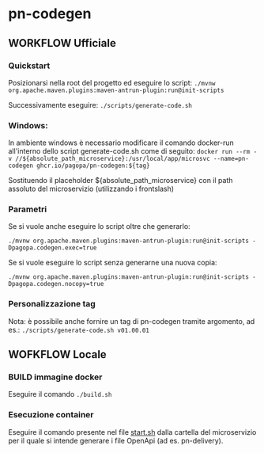 # pn-codegen

## WORKFLOW Ufficiale

### Quickstart
Posizionarsi nella root del progetto ed eseguire lo script: 
`./mvnw org.apache.maven.plugins:maven-antrun-plugin:run@init-scripts` 

Successivamente eseguire:
`./scripts/generate-code.sh`

### Windows:
In ambiente windows è necessario modificare il comando docker-run all'interno dello script generate-code.sh come di seguito:
`docker run --rm -v //${absolute_path_microservice}:/usr/local/app/microsvc --name=pn-codegen ghcr.io/pagopa/pn-codegen:${tag}`

Sostituendo il placeholder ${absolute_path_microservice} con il path assoluto del microservizio (utilizzando i frontslash)

### Parametri
Se si vuole anche eseguire lo script oltre che generarlo:

`./mvnw org.apache.maven.plugins:maven-antrun-plugin:run@init-scripts -Dpagopa.codegen.exec=true`

Se si vuole eseguire lo script senza generarne una nuova copia:

`./mvnw org.apache.maven.plugins:maven-antrun-plugin:run@init-scripts -Dpagopa.codegen.nocopy=true`

### Personalizzazione tag
Nota: è possibile anche fornire un tag di pn-codegen tramite argomento, ad es.:
`./scripts/generate-code.sh v01.00.01`


## WOFKFLOW Locale

### BUILD immagine docker

Eseguire il comando `./build.sh` 

### Esecuzione container

Eseguire il comando presente nel file [start.sh](start.sh) dalla cartella del microservizio per il quale si intende generare i file OpenApi (ad es. pn-delivery).

